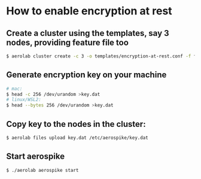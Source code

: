 # How to enable encryption at rest

## Create a cluster using the templates, say 3 nodes, providing feature file too
```bash
$ aerolab cluster create -c 3 -o templates/encryption-at-rest.conf -f feature.conf -s n
```

## Generate encryption key on your machine
```bash
# mac:
$ head -c 256 /dev/urandom >key.dat
# linux/WSL2:
$ head --bytes 256 /dev/urandom >key.dat
```

## Copy key to the nodes in the cluster:
```bash
$ aerolab files upload key.dat /etc/aerospike/key.dat
```

## Start aerospike
```bash
$ ./aerolab aerospike start
```
